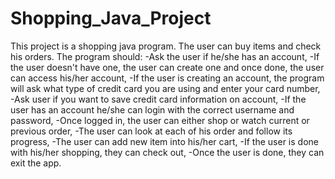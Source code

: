 # Shopping_Java_Project
This project is a shopping java program. The user can buy items and check his orders.
The program should:
-Ask the user if he/she has an account,
-If the user doesn't have one, the user can create one and once done, the user can access his/her account, 
-If the user is creating an account, the program will ask what type of credit card you are using and enter your card number,
-Ask user if you want to save credit card information on account,
-If the user has an account he/she can login with the correct username and password,
-Once logged in, the user can either shop or watch current or previous order,
-The user can look at each of his order and follow its progress,
-The user can add new item into his/her cart,
-If the user is done with his/her shopping, they can check out,
-Once the user is done, they can exit the app.
